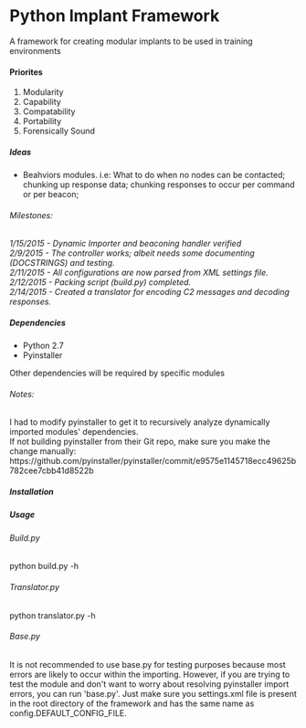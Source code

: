 # Python Implant Framework
A framework for creating modular implants to be used in training environments

<h4>Priorites</h4>
<ol>
<li>Modularity</li>
<li>Capability</li>
<li>Compatability</li>
<li>Portability</li>
<li>Forensically Sound</li>
</ol>

<h5>Ideas</h5>
<ul>
<li> Beahviors modules. i.e: What to do when no nodes can be contacted; chunking up response data; chunking responses to occur per command or per beacon;</li>
</ul>

<h6>Milestones:</h6>
<i>
1/15/2015 - Dynamic Importer and beaconing handler verified
<br>
2/9/2015 - The controller works; albeit needs some documenting (DOCSTRINGS) and testing.
<br>
2/11/2015 - All configurations are now parsed from XML settings file.
<br>
2/12/2015 - Packing script (build.py) completed.
<br>
2/14/2015 - Created a translator for encoding C2 messages and decoding responses.
</i>

<h5>
Dependencies
</h5>

<ul>
<li>Python 2.7</li>
<li>Pyinstaller</li>
</ul>

Other dependencies will be required by specific modules

<h6>Notes: </h6>
I had to modify pyinstaller to get it to recursively analyze dynamically imported modules' dependencies.<br>
If not building pyinstaller from their Git repo, make sure you make the change manually: <br>
https://github.com/pyinstaller/pyinstaller/commit/e9575e1145718ecc49625b782cee7cbb41d8522b

<h5>
Installation
</h5>

<h5>
Usage
</h5>

<h6>Build.py</h6>
python build.py -h

<h6>Translator.py</h6>
python translator.py -h

<h6>Base.py</h6>
It is not recommended to use base.py for testing purposes because most errors are likely to occur within the importing.
However, if you are trying to test the module and don't want to worry about resolving pyinstaller import errors, you can
run 'base.py'. Just make sure you settings.xml file is present in the root directory of the framework and has the same
name as config.DEFAULT_CONFIG_FILE.
